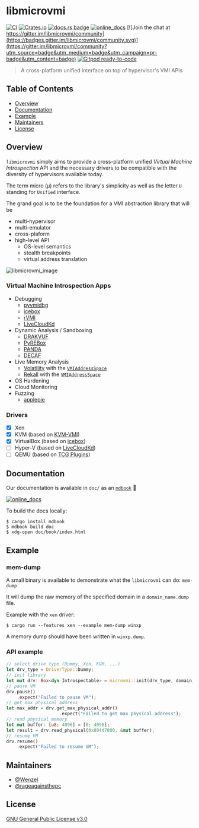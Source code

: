 # libmicrovmi

[![CI](https://github.com/Wenzel/libmicrovmi/workflows/CI/badge.svg)](https://github.com/Wenzel/libmicrovmi/actions?query=workflow%3ACI)
[![Crates.io](https://img.shields.io/crates/v/microvmi.svg)](https://crates.io/crates/microvmi)
[![docs.rs badge](https://docs.rs/microvmi/badge.svg?version=0.1.12)](https://docs.rs/microvmi)
[![online_docs](https://img.shields.io/badge/Online-Documentation-green)](https://libmicrovmi.github.io/)
[![Join the chat at https://gitter.im/libmicrovmi/community](https://badges.gitter.im/libmicrovmi/community.svg)](https://gitter.im/libmicrovmi/community?utm_source=badge&utm_medium=badge&utm_campaign=pr-badge&utm_content=badge)
[![Gitpod ready-to-code](https://img.shields.io/badge/Gitpod-ready--to--code-blue?logo=gitpod)](https://gitpod.io/#https://github.com/Wenzel/libmicrovmi)

> A cross-platform unified interface on top of hypervisor's VMI APIs

## Table of Contents

- [Overview](#overview)
- [Documentation](#documentation)
- [Example](#example)
- [Maintainers](#maintainers)
- [License](#license)

## Overview

`libmicrovmi` simply aims to provide a cross-platform unified _Virtual Machine Introspection_ API and the necessary drivers to be
compatible with the diversity of hypervisors available today.

The term micro (μ) refers to the library's simplicity as well as the letter `U`
standing for `Unified` interface.

The grand goal is to be the foundation for a VMI abstraction library that will
be
- multi-hypervisor
- multi-emulator
- cross-plaform
- high-level API
    - OS-level semantics
    - stealth breakpoints
    - virtual address translation

![libmicrovmi_image](https://user-images.githubusercontent.com/964610/67619627-51036e80-f7ed-11e9-80f6-2eb15b018108.png)

### Virtual Machine Introspection Apps

- Debugging
    - [pyvmidbg](https://github.com/Wenzel/pyvmidbg)
    - [icebox](https://github.com/thalium/icebox)
    - [rVMI](https://github.com/fireeye/rvmi)
    - [LiveCloudKd](https://github.com/comaeio/LiveCloudKd)
- Dynamic Analysis / Sandboxing
    - [DRAKVUF](https://github.com/tklengyel/drakvuf)
    - [PyREBox](https://github.com/Cisco-Talos/pyrebox)
    - [PANDA](https://github.com/panda-re/panda)
    - [DECAF](https://github.com/decaf-project/DECAF)
- Live Memory Analysis
    - [Volatility](https://github.com/volatilityfoundation/volatility) with the [`VMIAddressSpace`](https://github.com/libvmi/python/blob/d50eca447c4b3ea2ba49df847bfb7a3d6f000bc0/volatility/vmi.py)
    - [Rekall](https://github.com/google/rekall) with the [`VMIAddressSpace`](https://github.com/google/rekall/blob/e2424fb0cfd34db954101375a58fdfafeac3d2fa/rekall-core/rekall/plugins/addrspaces/vmi.py)
- OS Hardening
- Cloud Monitoring
- Fuzzing
    - [applepie](https://github.com/gamozolabs/applepie)

### Drivers

- [x] Xen
- [x] KVM (based on [KVM-VMI](https://github.com/KVM-VMI/kvm-vmi))
- [x] VirtualBox (based on [icebox](https://github.com/thalium/icebox))
- [ ] Hyper-V (based on [LiveCloudKd](https://github.com/comaeio/LiveCloudKd))
- [ ] QEMU (based on [TCG Plugins](https://github.com/comaeio/LiveCloudKd))

## Documentation

Our documentation is available in `doc/` as an [`mdbook`](https://rust-lang.github.io/mdBook/) 📖

[![online_docs](https://img.shields.io/badge/Online-Documentation-green)](https://libmicrovmi.github.io/)

To build the docs locally:
~~~
$ cargo install mdbook
$ mdbook build doc
$ xdg-open doc/book/index.html
~~~

## Example

### mem-dump

A small binary is available to demonstrate what the `libmicrovmi` can do: `mem-dump`

It will dump the raw memory of the specified domain in a `domain_name.dump`
file.

Example with the `xen` driver:
~~~
$ cargo run --features xen --example mem-dump winxp
~~~

A memory dump should have been written in `winxp.dump`.

### API example

~~~Rust
// select drive type (Dummy, Xen, KVM, ...)
let drv_type = DriverType::Dummy;
// init library
let mut drv: Box<dyn Introspectable> = microvmi::init(drv_type, domain_name);
// pause VM
drv.pause()
    .expect("Failed to pause VM");
// get max physical address
let max_addr = drv.get_max_physical_addr()
                    .expect("Failed to get max physical address");
// read physical memory
let mut buffer: [u8; 4096] = [0; 4096];
let result = drv.read_physical(0x804d7000, &mut buffer);
// resume VM
drv.resume()
    .expect("Failed to resume VM");
~~~


## Maintainers

- [@Wenzel](https://github.com/Wenzel)
- [@rageagainsthepc](https://github.com/rageagainsthepc)

## License

[GNU General Public License v3.0](https://github.com/Wenzel/pyvmidbg/blob/master/LICENSE)
